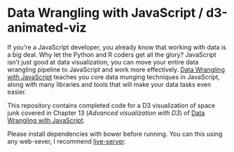 # Data Wrangling with JavaScript / d3-animated-viz

If you're a JavaScript developer, you already know that working with data is a big deal. Why let the Python and R coders get all the glory? JavaScript isn't just good at data visualization, you can move your entire data wrangling pipeline to JavaScript and work more effectively. [Data Wrangling with JavaScript](http://bit.ly/2t2cJu2) teaches you core data munging techniques in JavaScript, along with many libraries and tools that will make your data tasks even easier.

This repository contains completed code for a D3 visualization of space junk covered in Chapter 13 (*Advanced visualization with D3*) of [Data Wrangling with JavaScript](http://bit.ly/2t2cJu2).

Please install dependencies with bower before running. You can this using any web-sever, I recommend [live-server](https://www.npmjs.com/package/live-server).
